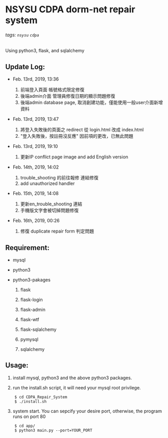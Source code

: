 NSYSU CDPA dorm-net repair system
===
###### tags: `nsysu` `cdpa`

Using python3, flask, and sqlalchemy


## Update Log:

- Feb. 13rd, 2019, 13:36
	1. 前端登入頁面 帳號格式限定修復
	2. 後端admin介面 管理員修復日期的顯示問題修復
	3. 後端admin database page, 取消創建功能，僅能使用一般user介面新增資料



- Feb. 13rd, 2019, 13:47
	1. 將登入失敗後的頁面之 redirect 從 login.html 改成 index.html
	2. "登入失敗後，按註冊沒反應" 因前項的更改，已無此問題



- Feb. 13rd, 2019, 19:10
	1. 更新IP conflict page image and add English version



- Feb. 14th, 2019, 14:02
	1. trouble_shooting 的前往報修 連結修復
	2. add unauthorized handler



- Feb. 15th, 2019, 14:08
	1. 更新en_trouble_shooting 連結
	2. 手機版文字會被切掉問題修復




- Feb. 16th, 2019, 00:26
	1. 修復 duplicate repair form 判定問題


## Requirement:

- mysql

- python3

- python3-pakages

	1. flask

	2. flask-login

	3. flask-admin

	4. flask-wtf

	5. flask-sqlalchemy

	6. pymysql

	7. sqlalchemy





## Usage:


1. install mysql, python3 and the above python3 packages.





2. run the install.sh script, it will need your mysql root privilege.

```
	$ cd CDPA_Repair_System
	$ ./install.sh
```



3. system start. You can sepcify your desire port, otherwise, the program runs on port 80

```
	$ cd app/
	$ python3 main.py --port=YOUR_PORT
```
